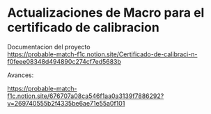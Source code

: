 # Actualizaciones de Macro para el certificado de calibracion 

Documentacion del proyecto  
https://probable-match-f1c.notion.site/Certificado-de-calibraci-n-f0feee08348d494890c274cf7ed5683b  

Avances:  

https://probable-match-f1c.notion.site/676707a08ca546f1aa0a3139f7886292?v=269740555b2f4335be6ae71e55a0f101    
